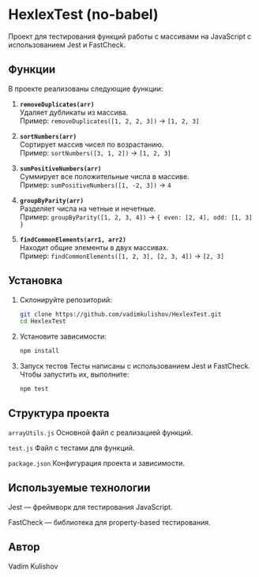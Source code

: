 # HexlexTest (no-babel)

Проект для тестирования функций работы с массивами на JavaScript с использованием Jest и FastCheck.

## Функции

В проекте реализованы следующие функции:

1. **`removeDuplicates(arr)`**  
   Удаляет дубликаты из массива.  
   Пример: `removeDuplicates([1, 2, 2, 3])` → `[1, 2, 3]`

2. **`sortNumbers(arr)`**  
   Сортирует массив чисел по возрастанию.  
   Пример: `sortNumbers([3, 1, 2])` → `[1, 2, 3]`

3. **`sumPositiveNumbers(arr)`**  
   Суммирует все положительные числа в массиве.  
   Пример: `sumPositiveNumbers([1, -2, 3])` → `4`

4. **`groupByParity(arr)`**  
   Разделяет числа на четные и нечетные.  
   Пример: `groupByParity([1, 2, 3, 4])` → `{ even: [2, 4], odd: [1, 3] }`

5. **`findCommonElements(arr1, arr2)`**  
   Находит общие элементы в двух массивах.  
   Пример: `findCommonElements([1, 2, 3], [2, 3, 4])` → `[2, 3]`

## Установка

1. Склонируйте репозиторий:

   ```bash
   git clone https://github.com/vadimkulishov/HexlexTest.git
   cd HexlexTest
   ```

2. Установите зависимости:

    ```bash
    npm install
    ```

3. Запуск тестов
Тесты написаны с использованием Jest и FastCheck. Чтобы запустить их, выполните:

    ```bash
    npm test
    ```

## Структура проекта

```arrayUtils.js```
Основной файл с реализацией функций.

```test.js```
Файл с тестами для функций.

```package.json```
Конфигурация проекта и зависимости.


## Используемые технологии
Jest — фреймворк для тестирования JavaScript.

FastCheck — библиотека для property-based тестирования.



## Автор
Vadim Kulishov
